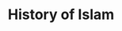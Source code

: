 ---
pid: CH421
title: History of Islam
location_transcription: 47th + Lancaster Ave @ Muhammad Park
zipcode: '19144'
outside_phl: 
neighborhood: Germantown
age: '37'
age_range: 30-39
instagram: 
image_file_name: CH_421.jpg
proposal_transcription: Historical Plaques. History of Islam in the African American
  Community
topic: 
topic_summary: 
type: 
keywords_other: 
credit: Staci Watson
image_labels: 
twitter: 
facebook: 
permalink: "/monuments/ch421/"
layout: item-page
---